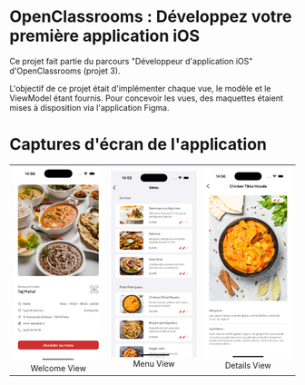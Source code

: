 # OpenClassrooms : Développez votre première application iOS

Ce projet fait partie du parcours "Développeur d'application iOS" d'OpenClassrooms (projet 3).

L'objectif de ce projet était d'implémenter chaque vue, le modèle et le ViewModel étant fournis.
Pour concevoir les vues, des maquettes étaient mises à disposition via l'application Figma.

# Captures d'écran de l'application

<table style="border: none">
  <tr>
    <td align="center">
      <img src="TajMahal/TajMahal/Screenshots/1_WelcomeView.png" alt="Welcome View" width="200"><br>
      Welcome View
    </td>
    <td align="center">
      <img src="TajMahal/TajMahal/Screenshots/2_MenuView.png" alt="Menu View" width="200"><br>
      Menu View
    </td>
    <td align="center">
      <img src="TajMahal/TajMahal/Screenshots/3_DetailsView.png" alt="Details View" width="200"><br>
      Details View
    </td>
  </tr>
</table>
